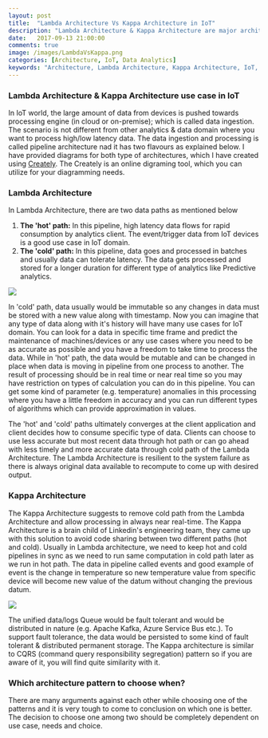 ```yaml
---
layout: post
title:  "Lambda Architecture Vs Kappa Architecture in IoT"
description: "Lambda Architecture & Kappa Architecture are major architecture patterns used in IoT for analytics."
date:   2017-09-13 21:00:00
comments: true
image: /images/LambdaVsKappa.png
categories: [Architecture, IoT, Data Analytics]
keywords: "Architecture, Lambda Architecture, Kappa Architecture, IoT, Analytics"
---
```

<h3>Lambda Architecture & Kappa Architecture use case in IoT</h3>

In IoT world, the large amount of data from devices is pushed towards processing engine (in cloud or on-premise); which is called data ingestion. The scenario is not different from other analytics & data domain where you want to process high/low latency data. The data ingestion and processing is called pipeline architecture nad it has two flavours as explained below. I have provided diagrams for both type of architectures, which I have created using [Creately][creately]. The Creately is an online digraming tool, which you can utilize for your diagramming needs.

<h3>Lambda Architecture</h3>

In Lambda Architecture, there are two data paths as mentioned below

  1. <b>The 'hot' path:</b> In this pipeline, high latency data flows for rapid consumption by analytics client.     The event/trigger data from IoT devices is a good use case in IoT domain.
  2. <b>The 'cold' path:</b> In this pipeline, data goes and processed in batches and usually data can tolerate      latency. The data gets processed and stored for a longer duration for different type of analytics like          Predictive analytics.

<image src="/images/LambdaArchitecture.png"></image>

In 'cold' path, data usually would be immutable so any changes in data must be stored with a new value along with timestamp. Now you can imagine that any type of data along with it's history will have many use cases for IoT domain. You can look for a data in specific time frame and predict the maintenance of machines/devices or any use cases where you need to be as accurate as possible and you have a freedom to take time to process the data. While in 'hot' path, the data would be mutable and can be changed in place when data is moving in pipeline from one process to another. The result of processing should be in real time or near real time so you may have restriction on types of calculation you can do in this pipeline. You can get some kind of parameter (e.g. temperature) anomalies in this processing where you have a little freedom in accuracy and you can run different types of algorithms which can provide approximation in values. 

The 'hot' and 'cold' paths ultimately converges at the client application and client decides how to consume specific type of data. Clients can choose to use less accurate but most recent data through hot path or can go ahead with less timely and more accurate data through cold path of the Lambda Architecture. The Lambda Architecture is resilient to the system failure as there is always original data available to recompute to come up with desired output.

<h3>Kappa Architecture</h3>

The Kappa Architecture suggests to remove cold path from the Lambda Architecture and allow processing in always near real-time. The Kappa Architecture is a brain child of Linkedin's engineering team, they came up with this solution to avoid code sharing between two different paths (hot and cold). Usually in Lambda architecture, we need to keep hot and cold pipelines in sync as we need to run same computation in cold path later as we run in hot path. The data in pipeline called events and good example of event is the change in temperature so new temperature value from specific device will become new value of the datum without changing the previous datum.

<image src="/images/KappaArchitecture.png"></image>

The unified data/logs Queue would be fault tolerant and would be distributed in nature (e.g. Apache Kafka, Azure Service Bus etc.). To support fault tolerance, the data would be persisted to some kind of fault tolerant & distributed permanent storage. The Kappa architecture is similar to CQRS (command query responsibility segregation) pattern so if you are aware of it, you will find quite similarity with it.

<h3>Which architecture pattern to choose when?</h3>

There are many arguments against each other while choosing one of the patterns and it is very tough to come to conclusion on which one is better. The decision to choose one among two should be completely dependent on use case, needs and choice. 

[creately]: https://creately.com